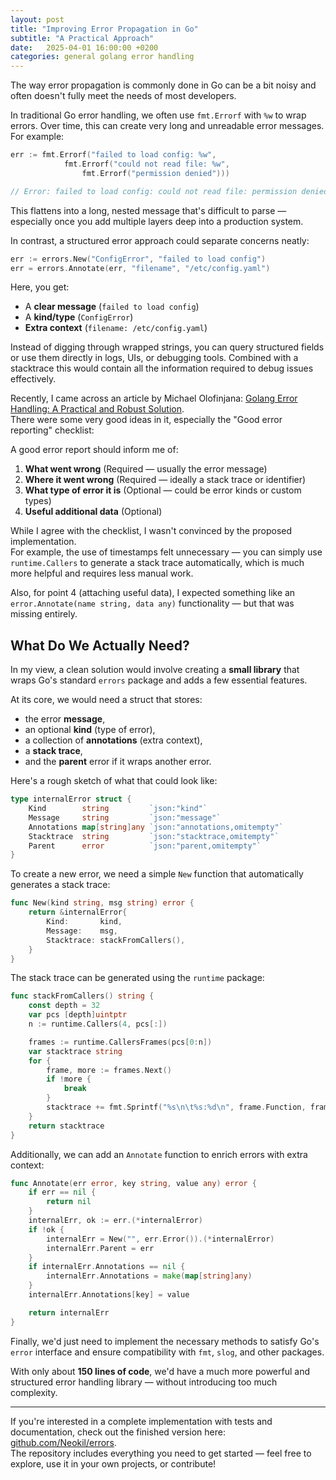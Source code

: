 ```yaml
---
layout: post
title: "Improving Error Propagation in Go"
subtitle: "A Practical Approach"
date:   2025-04-01 16:00:00 +0200
categories: general golang error handling
---
```


The way error propagation is commonly done in Go can be a bit noisy and often doesn't fully meet the needs of most developers.

In traditional Go error handling, we often use `fmt.Errorf` with `%w` to wrap errors. Over time, this can create very long and unreadable error messages. For example:

```go
err := fmt.Errorf("failed to load config: %w", 
            fmt.Errorf("could not read file: %w", 
                fmt.Errorf("permission denied")))

// Error: failed to load config: could not read file: permission denied
```

This flattens into a long, nested message that's difficult to parse — especially once you add multiple layers deep into a production system.

In contrast, a structured error approach could separate concerns neatly:

```go
err := errors.New("ConfigError", "failed to load config")
err = errors.Annotate(err, "filename", "/etc/config.yaml")
```

Here, you get:
- A **clear message** (`failed to load config`)
- A **kind/type** (`ConfigError`)
- **Extra context** (`filename: /etc/config.yaml`)

Instead of digging through wrapped strings, you can query structured fields or use them directly in logs, UIs, or debugging tools. Combined with a stacktrace this would contain all the information required to debug issues effectively.

Recently, I came across an article by Michael Olofinjana: [Golang Error Handling: A Practical and Robust Solution](https://dev.to/michaelolof_/golang-error-handling-a-practical-and-robust-solution-3am1).  
There were some very good ideas in it, especially the "Good error reporting" checklist:

A good error report should inform me of:
1. **What went wrong** (Required — usually the error message)
2. **Where it went wrong** (Required — ideally a stack trace or identifier)
3. **What type of error it is** (Optional — could be error kinds or custom types)
4. **Useful additional data** (Optional)

While I agree with the checklist, I wasn't convinced by the proposed implementation.  
For example, the use of timestamps felt unnecessary — you can simply use `runtime.Callers` to generate a stack trace automatically, which is much more helpful and requires less manual work.

Also, for point 4 (attaching useful data), I expected something like an `error.Annotate(name string, data any)` functionality — but that was missing entirely.

## What Do We Actually Need?

In my view, a clean solution would involve creating a **small library** that wraps Go's standard `errors` package and adds a few essential features.

At its core, we would need a struct that stores:
- the error **message**,
- an optional **kind** (type of error),
- a collection of **annotations** (extra context),
- a **stack trace**,
- and the **parent** error if it wraps another error.

Here's a rough sketch of what that could look like:

```go
type internalError struct {
    Kind        string         `json:"kind"`
    Message     string         `json:"message"`
    Annotations map[string]any `json:"annotations,omitempty"`
    Stacktrace  string         `json:"stacktrace,omitempty"`
    Parent      error          `json:"parent,omitempty"`
}
```

To create a new error, we need a simple `New` function that automatically generates a stack trace:

```go
func New(kind string, msg string) error {
    return &internalError{
        Kind:       kind,
        Message:    msg,
        Stacktrace: stackFromCallers(),
    }
}
```

The stack trace can be generated using the `runtime` package:

```go
func stackFromCallers() string {
    const depth = 32
    var pcs [depth]uintptr
    n := runtime.Callers(4, pcs[:])

    frames := runtime.CallersFrames(pcs[0:n])
    var stacktrace string
    for {
        frame, more := frames.Next()
        if !more {
            break
        }
        stacktrace += fmt.Sprintf("%s\n\t%s:%d\n", frame.Function, frame.File, frame.Line)
    }
    return stacktrace
}
```

Additionally, we can add an `Annotate` function to enrich errors with extra context:

```go
func Annotate(err error, key string, value any) error {
    if err == nil {
        return nil
    }
    internalErr, ok := err.(*internalError)
    if !ok {
        internalErr = New("", err.Error()).(*internalError)
        internalErr.Parent = err
    }
    if internalErr.Annotations == nil {
        internalErr.Annotations = make(map[string]any)
    }
    internalErr.Annotations[key] = value

    return internalErr
}
```

Finally, we'd just need to implement the necessary methods to satisfy Go's `error` interface and ensure compatibility with `fmt`, `slog`, and other packages.

With only about **150 lines of code**, we'd have a much more powerful and structured error handling library — without introducing too much complexity.

---

If you're interested in a complete implementation with tests and documentation, check out the finished version here: [github.com/Neokil/errors](https://github.com/Neokil/errors).  
The repository includes everything you need to get started — feel free to explore, use it in your own projects, or contribute!
